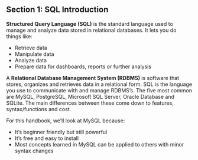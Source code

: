 ## **Section 1: SQL Introduction**

**Structured Query Language (SQL)** is the standard language used to manage and analyze data stored in relational databases. It lets you do things like:

* Retrieve data  
* Manipulate data  
* Analyze data  
* Prepare data for dashboards, reports or further analysis

A **Relational Database Management System (RDBMS)** is software that stores, organizes and retrieves data in a relational form. SQL is the language you use to communicate with and manage RDBMS’s. The five most common are MySQL, PostgreSQL, Microsoft SQL Server, Oracle Database and SQLite. The main differences between these come down to features, syntax/functions and cost. 

For this handbook, we’ll look at MySQL because: 

* It’s beginner friendly but still powerful  
* It’s free and easy to install  
* Most concepts learned in MySQL can be applied to others with minor syntax changes